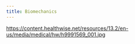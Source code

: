 ```yaml
---
title: Biomechanics
---
```


https://content.healthwise.net/resources/13.2/en-us/media/medical/hw/h9991569_001.jpg
